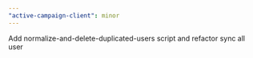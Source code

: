 ```yaml
---
"active-campaign-client": minor
---
```


Add normalize-and-delete-duplicated-users script and refactor sync all user
